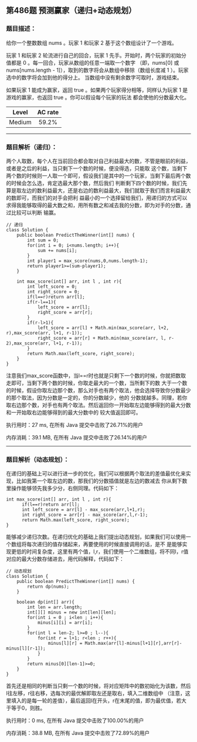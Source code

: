 第486题 预测赢家（递归+动态规划）
---

<h3>题目描述：</h3>

给你一个整数数组 nums 。玩家 1 和玩家 2 基于这个数组设计了一个游戏。

玩家 1 和玩家 2 轮流进行自己的回合，玩家 1 先手。开始时，两个玩家的初始分值都是 0 。每一回合，玩家从数组的任意一端取一个数字
（即，nums[0] 或 nums[nums.length - 1]），取到的数字将会从数组中移除（数组长度减 1 ）。玩家选中的数字将会加到他的得分上。
当数组中没有剩余数字可取时，游戏结束。

如果玩家 1 能成为赢家，返回 true 。如果两个玩家得分相等，同样认为玩家 1 是游戏的赢家，也返回 true 。你可以假设每个玩家的玩法
都会使他的分数最大化。

|Level|AC rate|
|:---:|:---:|
|Medium|59.2%|

---

<h3>题目解析（递归）：</h3>

两个人取数，每个人在当前回合都会取对自己利益最大的数，不管是眼前的利益，或者是之后的利益，当只剩下一个数的时候，便没得选，只能取
这个数，当剩下两个数的时候则一人取一个即可，假设我们是其中的一个玩家，当剩下最后两个数的时候会怎么选，肯定选最大那个数，然后我们
判断剩下四个数的时候，我们先算是取左边的数利益最大，还是右边的数利益最大，我们就取于我们而言利益最大的数即可，而我们的对手会把利
益最小的一个选择留给我们，用递归的方式可以求得我能够取得的最大数之和，用所有数之和减去我的分数，即为对手的分数，通过比较可以判断
输赢。

```
// 递归
class Solution {
    public boolean PredictTheWinner(int[] nums) {
        int sum = 0;
        for(int i = 0; i<nums.length; i++){
            sum += nums[i];
        }
        int player1 = max_score(nums,0,nums.length-1);
        return player1>=(sum-player1);
    }

    int max_score(int[] arr, int l , int r){
        int left_score = 0;
        int right_score = 0;
        if(l==r)return arr[l];
        if(r-l==1){
            left_score = arr[l];
            right_score = arr[r];
        }
        if(r-l>1){
            left_score = arr[l] + Math.min(max_score(arr, l+2, r),max_score(arr, l+1, r-1));
            right_score = arr[r] + Math.min(max_score(arr, l, r-2),max_score(arr, l+1, r-1));
        }
        return Math.max(left_score, right_score);
    }
}
```

注意我们max_score函数中，当l==r时也就是只剩下一个数的时候，你就把数取走即可，当剩下两个数的时候，你取走最大的一个数，当所剩下的数
大于一个数的时候，假设你取左边那个数，那么对手也有两个取法，他会选择导致你分数最少的那个取法，因为分数是一定的，你的分数越少，他的
分数就越多。同理，若你取右边那个数，对手也有两个取法。然后返回你一开始取左边能够得到的最大分数和一开始取右边能够得到的最大分数中的
较大值返回即可。

执行用时：27 ms, 在所有 Java 提交中击败了26.71%的用户

内存消耗：39.1 MB, 在所有 Java 提交中击败了26.14%的用户

---

<h3>题目解析（动态规划）：</h3>

在递归的基础上可以进行进一步的优化，我们可以根据两个取法的差值最优化来实现，比如我第一个取左边的数，那我们的分数插值就是左边的数减去
你从剩下数里操作能够领先我多少分，右侧同理。代码如下：

```
int max_score(int[] arr, int l , int r){
      if(l==r)return arr[l];
      int left_score = arr[l] - max_score(arr,l+1,r);
      int right_score = arr[r] - max_score(arr,l,r-1);
      return Math.max(left_score, right_score);
}
```
  
能够减少递归次数。在递归优化的基础上我们提出动态规划，如果我们可以使用一个数组将每次递归的值存储起来，再要使用的时候直接调用的话，是不
是能够实现更低的时间复杂度，这里有两个值，l,r，我们使用一个二维数组，将不同l，r值对应的最大分数存储进去，用代码解释，代码如下：

```
// 动态规划
class Solution {
    public boolean PredictTheWinner(int[] nums) {
        return dp(nums);
    }

    boolean dp(int[] arr){
        int len = arr.length;
        int[][] minus = new int[len][len];
        for(int i = 0 ; i<len ; i++){
            minus[i][i] = arr[i];
        }
        for(int l = len-2; l>=0 ; l--){
            for(int r = l+1; r<len ; r++){
                minus[l][r] = Math.max(arr[l]-minus[l+1][r],arr[r]-minus[l][r-1]);
            }
        }
        return minus[0][len-1]>=0;
    }
}
```

首先还是相同的判断当只剩一个数的时候，将对应矩阵中的数初始化为该数，然后l往左移，r往右移，选每次的最优解即取左还是取右，填入二维数组中
（注意，这里填入的是每一轮的差值），最后返回l在开头，r在末尾的值，即为最优值，若大于等于0，则胜。

执行用时：0 ms, 在所有 Java 提交中击败了100.00%的用户

内存消耗：38.8 MB, 在所有 Java 提交中击败了72.89%的用户
